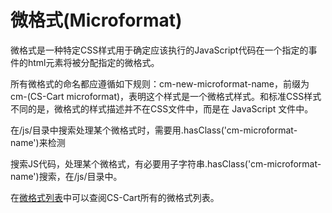 微格式(Microformat)
===================================

微格式是一种特定CSS样式用于确定应该执行的JavaScript代码在一个指定的事件的html元素将被分配指定的微格式。

所有微格式的命名都应遵循如下规则：cm-new-microformat-name，前缀为cm-(CS-Cart microformat)，表明这个样式是一个微格式样式。和标准CSS样式不同的是，微格式的样式描述并不在CSS文件中，而是在 JavaScript 文件中。


在/js/目录中搜索处理某个微格式时，需要用.hasClass('cm-microformat-name')来检测

搜索JS代码，处理某个微格式，有必要用子字符串.hasClass('cm-microformat-name')搜索，在/js/目录中。

在[微格式列表](https://github.com/jason-wong/documents_translate/blob/master/CMS/CS-Cart-Developer-Documentation/list-of-microformats.md)中可以查阅CS-Cart所有的微格式列表。